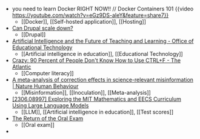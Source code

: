 - you need to learn Docker RIGHT NOW!! // Docker Containers 101 {{video https://youtube.com/watch?v=eGz9DS-aIeY&feature=share7}}
	- [[Docker]], [[Self-hosted application]], [[Hosting]]
- [Can Drupal scale down?](https://read.theodoreb.net/2022/can-drupal-scale-down.html)
	- [[Drupal]]
- [Artificial Intelligence and the Future of Teaching and Learning - Office of Educational Technology](https://tech.ed.gov/ai-future-of-teaching-and-learning/)
	- [[Artificial intelligence in education]], [[Educational Technology]]
- [Crazy: 90 Percent of People Don't Know How to Use CTRL+F - The Atlantic](https://www.theatlantic.com/technology/archive/2011/08/crazy-90-percent-of-people-dont-know-how-to-use-ctrl-f/243840/)
	- [[Computer literacy]]
- [A meta-analysis of correction effects in science-relevant misinformation | Nature Human Behaviour](https://www.nature.com/articles/s41562-023-01623-8)
	- [[Misinformation]], [[Inoculation]], [[Meta-analysis]]
- [[2306.08997] Exploring the MIT Mathematics and EECS Curriculum Using Large Language Models](https://arxiv.org/abs/2306.08997)
	- [[LLM]], [[Artificial intelligence in education]], [[Test scores]]
- [The Return of the Oral Exam](https://automated.beehiiv.com/p/return-oral-exam)
	- [[Oral exam]]
-